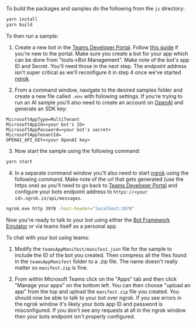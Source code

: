 To build the packages and samples do the following from the `js` directory:

```bash
yarn install
yarn build
```

To then run a sample:

1. Create a new bot in the [Teams Developer Portal](https://dev.teams.microsoft.com/). Follow [this guide](https://learn.microsoft.com/en-us/microsoftteams/platform/concepts/build-and-test/teams-developer-portal) if you're new to the portal. Make sure you create a bot for your app which can be done from "tools->Bot Management". Make note of the bot's app ID and Secret. You'll need those in the next step. The endpoint address isn't super critical as we'll reconfigure it in step 4 once we've started [ngrok](https://ngrok.com).

2. From a command window, navigate to the desired samples folder and create a new file called `.env` with following settings. If you're trying to run an AI sample you'll also need to create an account on [OpenAI](https://openai.com/api/) and generate an SDK key:

```text
MicrosoftAppType=MultiTenant
MicrosoftAppId=<your bot's ID>
MicrosoftAppPassword=<your bot's secret>
MicrosoftAppTenantId=
OPENAI_API_KEY=<your OpenAI key>
```

3. Now start the sample using the following command:

```bash
yarn start
```

4. In a separate command window you'll also need to start [ngrok](https://ngrok.com/) using the following command. Make note of the url that gets generated (use the https one) as you'll need to go back to [Teams Developer Portal](https://dev.teams.microsoft.com/) and configure your bots endpoint address to `https://<your id>.ngrok.io/api/messages`.

```bash
ngrok.exe http 3978 -host-header="localhost:3978"
```

Now you're ready to talk to your bot using either the [Bot Framework Emulator](https://github.com/Microsoft/BotFramework-Emulator/releases/latest) or via teams itself as a personal app.

To chat with your bot using teams:

1. Modify the `teamsAppManifest/manifest.json` file for the sample to include the ID of the bot you created. Then compress all the files found in the `teamsAppManifest` folder to a .zip file. The name doesn't really matter so `manifest.zip` is fine.

2. From within Microsoft Teams click on the "Apps" tab and then click "Manage your apps" on the bottom left. You can then choose "upload an app" from the top and upload the `manifest.zip` file you created.  You should now be able to talk to your bot over ngrok. If you see errors in the ngrok window it's likely your bots app ID and password is misconfigured. If you don't see any requests at all in the ngrok window then your bots endpoint isn't properly configured.

